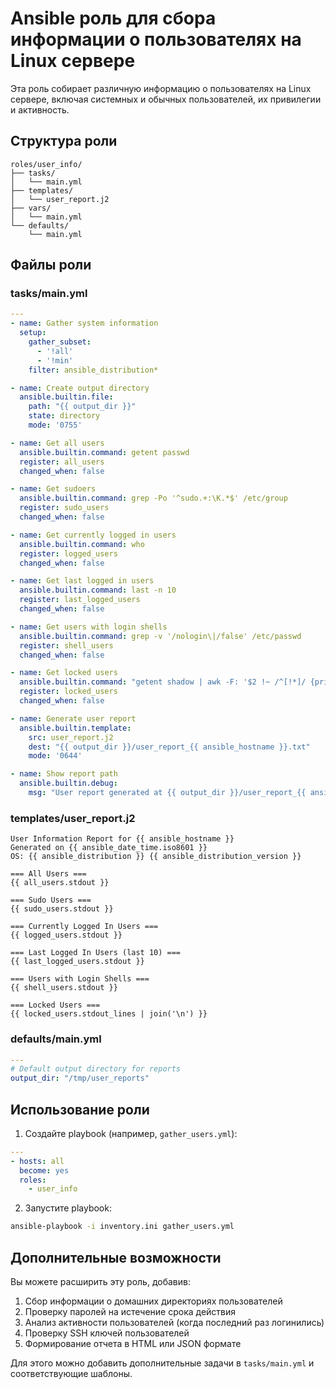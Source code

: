 # Ansible роль для сбора информации о пользователях на Linux сервере

Эта роль собирает различную информацию о пользователях на Linux сервере, включая системных и обычных пользователей, их привилегии и активность.

## Структура роли

```
roles/user_info/
├── tasks/
│   └── main.yml
├── templates/
│   └── user_report.j2
├── vars/
│   └── main.yml
└── defaults/
    └── main.yml
```

## Файлы роли

### tasks/main.yml

```yaml
---
- name: Gather system information
  setup:
    gather_subset:
      - '!all'
      - '!min'
    filter: ansible_distribution*

- name: Create output directory
  ansible.builtin.file:
    path: "{{ output_dir }}"
    state: directory
    mode: '0755'

- name: Get all users
  ansible.builtin.command: getent passwd
  register: all_users
  changed_when: false

- name: Get sudoers
  ansible.builtin.command: grep -Po '^sudo.+:\K.*$' /etc/group
  register: sudo_users
  changed_when: false

- name: Get currently logged in users
  ansible.builtin.command: who
  register: logged_users
  changed_when: false

- name: Get last logged in users
  ansible.builtin.command: last -n 10
  register: last_logged_users
  changed_when: false

- name: Get users with login shells
  ansible.builtin.command: grep -v '/nologin\|/false' /etc/passwd
  register: shell_users
  changed_when: false

- name: Get locked users
  ansible.builtin.command: "getent shadow | awk -F: '$2 !~ /^[!*]/ {print $1}'"
  register: locked_users
  changed_when: false

- name: Generate user report
  ansible.builtin.template:
    src: user_report.j2
    dest: "{{ output_dir }}/user_report_{{ ansible_hostname }}.txt"
    mode: '0644'

- name: Show report path
  ansible.builtin.debug:
    msg: "User report generated at {{ output_dir }}/user_report_{{ ansible_hostname }}.txt"
```

### templates/user_report.j2

```jinja2
User Information Report for {{ ansible_hostname }}
Generated on {{ ansible_date_time.iso8601 }}
OS: {{ ansible_distribution }} {{ ansible_distribution_version }}

=== All Users ===
{{ all_users.stdout }}

=== Sudo Users ===
{{ sudo_users.stdout }}

=== Currently Logged In Users ===
{{ logged_users.stdout }}

=== Last Logged In Users (last 10) ===
{{ last_logged_users.stdout }}

=== Users with Login Shells ===
{{ shell_users.stdout }}

=== Locked Users ===
{{ locked_users.stdout_lines | join('\n') }}
```

### defaults/main.yml

```yaml
---
# Default output directory for reports
output_dir: "/tmp/user_reports"
```

## Использование роли

1. Создайте playbook (например, `gather_users.yml`):

```yaml
---
- hosts: all
  become: yes
  roles:
    - user_info
```

2. Запустите playbook:

```bash
ansible-playbook -i inventory.ini gather_users.yml
```

## Дополнительные возможности

Вы можете расширить эту роль, добавив:

1. Сбор информации о домашних директориях пользователей
2. Проверку паролей на истечение срока действия
3. Анализ активности пользователей (когда последний раз логинились)
4. Проверку SSH ключей пользователей
5. Формирование отчета в HTML или JSON формате

Для этого можно добавить дополнительные задачи в `tasks/main.yml` и соответствующие шаблоны.